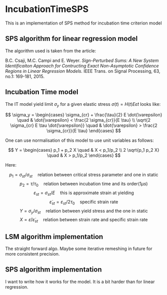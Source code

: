 # IncubationTimeSPS
This is an implementation of SPS method for incubation time criterion model

## SPS algorithm for linear regression model
The algorithm used is taken from the article:

B.C. Csaji, M.C. Campi and E. Weyer.
*Sign-Perturbed Sums: A New System Identificaiton Approach for Contructing Exact Non-Asymptotic Confidence Regions in Linear Regression Models.*
IEEE Trans. on Signal Processing, 63, no.1: 169-181, 2015.

## Incubation Time model

The IT model yield limit $\sigma_y$ for a given elastic stress $\sigma(t)=H(t)E\dot{\varepsilon}t$ looks like:


$$
\sigma_y = 
\begin{cases}
    \sigma_{cr} + \frac{\tau}{2} E \dot{\varepsilon} \quad  &   \dot{\varepsilon} < \frac{2 \sigma_{cr}}{E \tau} \\
    \sqrt{2 \sigma_{cr} E \tau \dot{\varepsilon}}    \quad  &   \dot{\varepsilon} > \frac{2 \sigma_{cr}}{E \tau}
\end{cases}
$$

One can use normalisation of this model to use unit variables as follows:

$$
Y = 
\begin{cases}
    p_1 + p_2 X         \quad  &   X < p_1/p_2 \\
    2 \sqrt{p_1 p_2 X}  \quad  &   X > p_1/p_2
\end{cases}
$$

Here:

$$ p_1 = \sigma_{st} / \sigma_{st}  \quad \text{relation between critical stress parameter and one in static} $$
$$ p_2 = \tau / \tau_0              \quad \text{relation between incubation time and its order}(1\mu s) $$
$$ \varepsilon_{st} = \sigma_{st} / E               \quad \text{this is approximate strain at yielding} $$
$$ \dot{\varepsilon}_{st} = \varepsilon_{st} / 2 \tau_0 \quad \text{specific strain rate}$$
$$ Y = \sigma_y / \sigma_{st}       \quad \text{relation between yield stress and the one in static} $$
$$ X = \dot{\varepsilon}/\dot{\varepsilon}_{st} \quad \text{relation between strain rate and specific strain rate} $$

## LSM algorithm implementation

The straight forward algo.
Maybe some iterative remeshing in future for more consistent precision. 

## SPS algorithm implementation

I want to write how it works for the model.
It is a bit harder than for linear regression.


